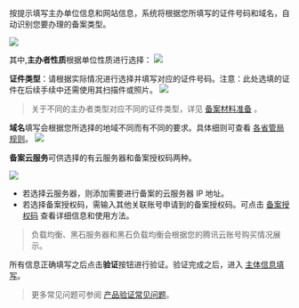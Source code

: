 

按提示填写主办单位信息和网站信息，系统将根据您所填写的证件号码和域名，自动识别您要办理的备案类型。


![](http://i.imgur.com/GFpvnkl.png)

其中,**主办者性质**根据单位性质进行选择：
![](https://mc.qcloudimg.com/static/img/7c1351bc437d118146282eeb12eb5d4d/1.png)


**证件类型**：请根据实际情况进行选择并填写对应的证件号码。注意：此处选填的证件在后续手续中还需使用其扫描件或照片。
![](https://mc.qcloudimg.com/static/img/ce2fd3e7258880838ef343ae5cd2c7bc/2.png)

>关于不同的主办者类型对应不同的证件类型，详见 [备案材料准备](https://www.qcloud.com/document/product/243/656) 。

**域名**填写会根据您所选择的地域不同而有不同的要求。具体细则可查看 [各省管局规则](https://www.qcloud.com/document/product/243/3474)。
![](https://mc.qcloudimg.com/static/img/43bcaed71972e0b4d18129b8324615c0/3.png)

**备案云服务**可供选择的有云服务器和备案授权码两种。


![](https://mc.qcloudimg.com/static/img/d1e20b9379ff430f93e077c79b29c12f/4.png)

- 若选择云服务器，则添加需要进行备案的云服务器 IP 地址。
- 若选择备案授权码，需输入其他关联账号申请到的备案授权码。可点击 [备案授权码](https://www.qcloud.com/document/product/243/646) 查看详细信息和使用方法。

>负载均衡、黑石服务器和黑石负载均衡会根据您的腾讯云账号购买情况展示。
>

所有信息正确填写之后点击**验证**按钮进行验证。验证完成之后，进入 [主体信息填写](https://www.qcloud.com/document/product/243/9546)。

>更多常见问题可参阅 [产品验证常见问题](https://www.qcloud.com/document/product/243/9585)。


 
